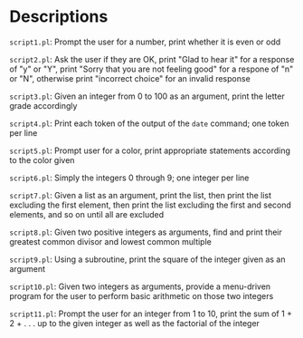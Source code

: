 # Descriptions

`script1.pl`: Prompt the user for a number, print whether it is even or odd

`script2.pl`: Ask the user if they are OK, print "Glad to hear it" for a response of "y" or "Y", print "Sorry that you are not feeling good" for a respone of "n" or "N", otherwise print "incorrect choice" for an invalid response

`script3.pl`: Given an integer from 0 to 100 as an argument, print the letter grade accordingly

`script4.pl`: Print each token of the output of the `date` command; one token per line

`script5.pl`: Prompt user for a color, print appropriate statements according to the color given

`script6.pl`: Simply the integers 0 through 9; one integer per line

`script7.pl`: Given a list as an argument, print the list, then print the list excluding the first element, then print the list excluding the first and second elements, and so on until all are excluded

`script8.pl`: Given two positive integers as arguments, find and print their greatest common divisor and lowest common multiple

`script9.pl`: Using a subroutine, print the square of the integer given as an argument

`script10.pl`: Given two integers as arguments, provide a menu-driven program for the user to perform basic arithmetic on those two integers

`script11.pl`: Prompt the user for an integer from 1 to 10, print the sum of 1 + 2 + . . . up to the given integer as well as the factorial of the integer
